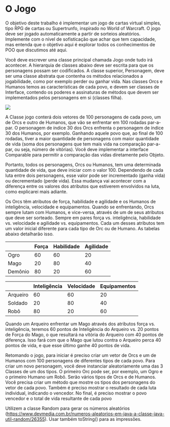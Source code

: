 # O Jogo

O objetivo deste trabalho é implementar um jogo de cartas virtual simples, tipo RPG de cartas ou
Supertrunfo, inspirado no World of Warcraft. O jogo deve ser jogado automaticamente a partir
de sorteios aleatórios. Implemente com o nível de sofisticação que achar que tem capacidade,
mas entenda que o objetivo aqui é explorar todos os conhecimentos de POO que discutimos até
aqui.

Você deve escrever uma classe principal chamada Jogo onde tudo irá acontecer. A hierarquia de
classes abaixo deve ser escrita para que os personagens possam ser codificados. A classe
superior, Personagem, deve ser uma classe abstrata que contenha os métodos relacionados a
jogabilidade, como por exemplo perder ou ganhar vida. Nas classes Orcs e Humanos temos as
características de cada povo, e devem ser classes de Interface, contendo os poderes e assinaturas
de métodos que devem ser implementados pelos personagens em si (classes filha).

<img  src="https://user-images.githubusercontent.com/61257292/101771978-80e10480-3ac9-11eb-97f5-2e49031df706.jpeg">

A Classe jogo conterá dois vetores de 100 personagens de cada povo, um de Orcs e outro de
Humanos, que vão se enfrentar em 100 rodadas par-a-par. O personagem de índice 30 dos Orcs
enfrenta o personagem de índice 30 dos Humanos, por exemplo. Ganhando aquele povo que, ao
final de 100 rodadas, tiver a maior quantidade de personagens com maior quantidade de vida
(soma dos personagens que tem mais vida na comparação par-a-par, ou seja, número de
vitórias). Você deve implementar a interface Comparable para permitir a comparação das vidas
diretamente pelo Objeto.

Portanto, todos os personagens, Orcs ou Humanos, tem uma determinada quantidade de vida,
que deve iniciar com o valor 100. Dependendo de cada luta entre dois personagens, esse valor
pode ser incrementado (ganha vida) ou decrementado (perde vida). Essa mudança vai acontecer 
com a diferença entre os valores dos atributos que estiverem envolvidos na luta, como explicarei
mais adiante.

Os Orcs têm atributos de força, habilidade e agilidade e os Humanos de inteligência, velocidade
e equipamentos. Quando se enfrentando, Orcs sempre lutam com Humanos, e vice-versa,
através de um de seus atributos que deve ser sorteado. Sempre em pares força vs. inteligência,
habilidade vs. velocidade e agilidade vs. equipamentos. Cada um desses atributos tem um valor
inicial diferente para cada tipo de Orc ou de Humano. As tabelas abaixo detalharão isso. 
   
 <table>
  <thead>
    <th> </th>
    <th>Força</th>
    <th>Habilidade</th>
    <th>Agilidade</th>
  </thead>
  <tbody><tr>
    <td>Ogro</td>
    <td>60</td>
    <td>60</td>
    <td>20</td>
  </tr>
  <tr>
    <td>Mago</td>
    <td>20</td>
    <td>80</td>
    <td>40</td>
  </tr>
  <tr>
   <td>Demônio</td>
   <td>80</td>
   <td>20</td>
   <td>60</td>
  </tr>
 </tbody></table>

<table>
  <thead>
    <th> </th>
    <th>Inteligência</th>
    <th>Velocidade</th>
    <th>Equipamentos</th>
  </thead>
  <tbody><tr>
    <td>Arqueiro</td>
    <td>60</td>
    <td>60</td>
    <td>20</td>
  </tr>
  <tr>
    <td>Soldado</td>
    <td>20</td>
    <td>80</td>
    <td>40</td>
  </tr>
  <tr>
   <td>Robô</td>
   <td>80</td>
   <td>20</td>
   <td>60</td>
  </tr>
 </tbody></table>

Quando um Arqueiro enfrentar um Mago através dos atributos força vs. inteligência, teremos 60
pontos de Inteligência do Arqueiro vs. 20 pontos de Força do Mago, o que resultará na vitória do
Arqueiro com 40 pontos de diferença. Isso fará com que o Mago que lutou contra o Arqueiro
perca 40 pontos de vida, e que esse último ganhe 40 pontos de vida.

Retomando o jogo, para iniciar é preciso criar um vetor de Orcs e um de Humanos com 100
personagens de diferentes tipos de cada povo. Para criar um novo personagem, você deve
instanciar aleatoriamente uma das 3 Classes de um dos tipos. O primeiro Orc pode ser, por
exemplo, um Ogro e o primeiro Humano um Robô. Serão vários tipos de Orcs e de Humanos.
Você precisa criar um método que mostre os tipos dos personagens do vetor de cada povo.
Também é preciso mostrar o resultado de cada luta individual, indicando o vencedor. No final, é
preciso mostrar o povo vencedor e o total de vida resultante de cada povo

Utilizem a classe Random para gerar os números aleatórios
(https://www.devmedia.com.br/numeros-aleatorios-em-java-a-classe-java-util-random/26355).
Usar também toString() para as impressões.
